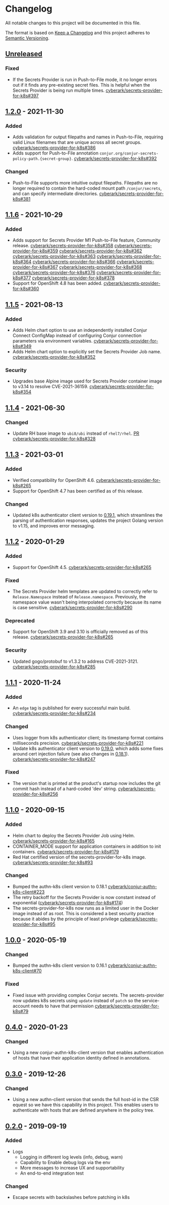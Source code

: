 # Changelog
All notable changes to this project will be documented in this file.

The format is based on [Keep a Changelog](http://keepachangelog.com/en/1.0.0/)
and this project adheres to [Semantic Versioning](http://semver.org/spec/v2.0.0.html).

## [Unreleased]

### Fixed
- If the Secrets Provider is run in Push-to-File mode, it no longer errors out
  if it finds any pre-existing secret files. This is helpful when the Secrets
  Provider is being run multiple times.
  [cyberark/secrets-provider-for-k8s#397](https://github.com/cyberark/secrets-provider-for-k8s/pull/397)

## [1.2.0] - 2021-11-30

### Added
- Adds validation for output filepaths and names in Push-to-File, requiring
  valid Linux filenames that are unique across all secret groups.
  [cyberark/secrets-provider-for-k8s#386](https://github.com/cyberark/secrets-provider-for-k8s/pull/386)
- Adds support for Push-to-File annotation `conjur.org/conjur-secrets-policy-path.{secret-group}`.
  [cyberark/secrets-provider-for-k8s#392](https://github.com/cyberark/secrets-provider-for-k8s/pull/392)

### Changed
- Push-to-File supports more intuitive output filepaths. Filepaths are
  no longer required to contain the hard-coded mount path `/conjur/secrets`, and
  can specify intermediate directories.
  [cyberark/secrets-provider-for-k8s#381](https://github.com/cyberark/secrets-provider-for-k8s/pull/381)

## [1.1.6] - 2021-10-29

### Added
- Adds support for Secrets Provider M1 Push-to-File feature, Community release.
  [cyberark/secrets-provider-for-k8s#358](https://github.com/cyberark/secrets-provider-for-k8s/pull/358)
  [cyberark/secrets-provider-for-k8s#359](https://github.com/cyberark/secrets-provider-for-k8s/pull/359)
  [cyberark/secrets-provider-for-k8s#362](https://github.com/cyberark/secrets-provider-for-k8s/pull/362)
  [cyberark/secrets-provider-for-k8s#363](https://github.com/cyberark/secrets-provider-for-k8s/pull/363)
  [cyberark/secrets-provider-for-k8s#364](https://github.com/cyberark/secrets-provider-for-k8s/pull/364)
  [cyberark/secrets-provider-for-k8s#366](https://github.com/cyberark/secrets-provider-for-k8s/pull/366)
  [cyberark/secrets-provider-for-k8s#367](https://github.com/cyberark/secrets-provider-for-k8s/pull/367)
  [cyberark/secrets-provider-for-k8s#368](https://github.com/cyberark/secrets-provider-for-k8s/pull/368)
  [cyberark/secrets-provider-for-k8s#376](https://github.com/cyberark/secrets-provider-for-k8s/pull/376)
  [cyberark/secrets-provider-for-k8s#377](https://github.com/cyberark/secrets-provider-for-k8s/pull/377)
  [cyberark/secrets-provider-for-k8s#378](https://github.com/cyberark/secrets-provider-for-k8s/pull/378)
- Support for OpenShift 4.8 has been added.
  [cyberark/secrets-provider-for-k8s#360](https://github.com/cyberark/secrets-provider-for-k8s/pull/360)

## [1.1.5] - 2021-08-13

### Added
- Adds Helm chart option to use an independently installed Conjur Connect
  ConfigMap instead of configuring Conjur connection parameters via environment
  variables.
  [cyberark/secrets-provider-for-k8s#349](https://github.com/cyberark/secrets-provider-for-k8s/pull/349)
- Adds Helm chart option to explicitly set the Secrets Provider Job name.
  [cyberark/secrets-provider-for-k8s#352](https://github.com/cyberark/secrets-provider-for-k8s/pull/352)

### Security
- Upgrades base Alpine image used for Secrets Provider container image to
  v3.14 to resolve CVE-2021-36159.
  [cyberark/secrets-provider-for-k8s#354](https://github.com/cyberark/secrets-provider-for-k8s/pull/354)

## [1.1.4] - 2021-06-30

### Changed
- Update RH base image to `ubi8/ubi` instead of `rhel7/rhel`.
  [PR cyberark/secrets-provider-for-k8s#328](https://github.com/cyberark/secrets-provider-for-k8s/pull/328)

## [1.1.3] - 2021-03-01

### Added
- Verified compatibility for OpenShift 4.6.
  [cyberark/secrets-provider-for-k8s#265](https://github.com/cyberark/secrets-provider-for-k8s/issues/302)
- Support for OpenShift 4.7 has been certified as of this release.

### Changed
- Updated k8s authenticator client version to
  [0.19.1](https://github.com/cyberark/conjur-authn-k8s-client/blob/master/CHANGELOG.md#0191---2021-02-08),
  which streamlines the parsing of authentication responses, updates the
  project Golang version to v1.15, and improves error messaging.

## [1.1.2] - 2020-01-29

### Added
- Support for OpenShift 4.5.
  [cyberark/secrets-provider-for-k8s#265](https://github.com/cyberark/secrets-provider-for-k8s/issues/265)

### Fixed
- The Secrets Provider helm templates are updated to correctly refer to
  `Release.Namespace` instead of `Release.namespace`. Previously, the namespace
  value wasn't being interpolated correctly because its name is case sensitive.
  [cyberark/secrets-provider-for-k8s#290](https://github.com/cyberark/secrets-provider-for-k8s/issues/290)

### Deprecated
- Support for OpenShift 3.9 and 3.10 is officially removed as of this release.
  [cyberark/secrets-provider-for-k8s#265](https://github.com/cyberark/secrets-provider-for-k8s/issues/265)

### Security
- Updated gogo/protobuf to v1.3.2 to address CVE-2021-3121.
  [cyberark/secrets-provider-for-k8s#285](https://github.com/cyberark/secrets-provider-for-k8s/pull/285)

## [1.1.1] - 2020-11-24
### Added
- An `edge` tag is published for every successful main build.
  [cyberark/secrets-provider-for-k8s#234](https://github.com/cyberark/secrets-provider-for-k8s/pull/234)

### Changed
- Uses logger from k8s authenticator client; its timestamp format contains milliseconds precision.
  [cyberark/secrets-provider-for-k8s#221](https://github.com/cyberark/secrets-provider-for-k8s/issues/221)
- Update k8s authenticator client version to
  [0.19.0](https://github.com/cyberark/conjur-authn-k8s-client/blob/master/CHANGELOG.md#0190---2020-10-08),
  which adds some fixes around cert injection failure (see also changes in
  [0.18.1](https://github.com/cyberark/conjur-authn-k8s-client/blob/master/CHANGELOG.md#0181---2020-09-13)).
  [cyberark/secrets-provider-for-k8s#247](https://github.com/cyberark/secrets-provider-for-k8s/pull/247)

### Fixed
- The version that is printed at the product's startup now includes the git commit
  hash instead of a hard-coded 'dev' string.
  [cyberark/secrets-provider-for-k8s#256](https://github.com/cyberark/secrets-provider-for-k8s/issues/256)

## [1.1.0] - 2020-09-15
### Added
- Helm chart to deploy the Secrets Provider Job using Helm.
  [cyberark/secrets-provider-for-k8s#165](https://github.com/cyberark/secrets-provider-for-k8s/pull/165)
- CONTAINER_MODE support for application containers in addition to init containers.
  [cyberark/secrets-provider-for-k8s#179](https://github.com/cyberark/secrets-provider-for-k8s/pull/179)
- Red Hat certified version of the secrets-provider-for-k8s image.
  [cyberark/secrets-provider-for-k8s#93](https://github.com/cyberark/secrets-provider-for-k8s/pull/93)

### Changed
- Bumped the authn-k8s client version to 0.18.1
  [cyberark/conjur-authn-k8s-client#223](https://github.com/cyberark/conjur-authn-k8s-client/issues/223)
- The retry backoff for the Secrets Provider is now constant instead of exponential ([cyberark/secrets-provider-for-k8s#174](https://github.com/cyberark/secrets-provider-for-k8s/issues/174))
- The secrets-provider-for-k8s now runs as a limited user in the Docker image
  instead of as root. This is considered a best security practice because it abides by the principle of least privilege
  [cyberark/secrets-provider-for-k8s#95](https://github.com/cyberark/secrets-provider-for-k8s/pull/95)

## [1.0.0] - 2020-05-19
### Changed
- Bumped the authn-k8s client version to 0.16.1
  [cyberark/conjur-authn-k8s-client#70](https://github.com/cyberark/conjur-authn-k8s-client/issues/70)

### Fixed
- Fixed issue with providing complex Conjur secrets. The secrets-provider
  now updates k8s secrets using `update` instead of `patch` so the service-account
  needs to have that permission [cyberark/secrets-provider-for-k8s#79](https://github.com/cyberark/secrets-provider-for-k8s/issues/79)

## [0.4.0] - 2020-01-23

### Changed
- Using a new conjur-authn-k8s-client version that enables authentication of
  hosts that have their application identity defined in annotations.

## [0.3.0] - 2019-12-26
### Changed
- Using a new authn-client version that sends the full host-id in the CSR  equest so we have this capability in this project. This enables users to authenticate with hosts that are defined anywhere in the policy tree.

## [0.2.0] - 2019-09-19

### Added
- Logs
  - Logging in different log levels (info, debug, warn)
  - Capability to Enable debug logs via the env
  - More messages to increase UX and supportability
  - An end-to-end integration test

### Changed
  - Escape secrets with backslashes before patching in k8s

[Unreleased]: https://github.com/cyberark/secrets-provider-for-k8s/compare/v1.2.0...HEAD
[1.2.0]: https://github.com/cyberark/secrets-provider-for-k8s/compare/v1.1.6...v1.2.0
[1.1.6]: https://github.com/cyberark/secrets-provider-for-k8s/compare/v1.1.5...v1.1.6
[1.1.5]: https://github.com/cyberark/secrets-provider-for-k8s/compare/v1.1.4...v1.1.5
[1.1.4]: https://github.com/cyberark/secrets-provider-for-k8s/compare/v1.1.3...v1.1.4
[1.1.3]: https://github.com/cyberark/secrets-provider-for-k8s/compare/v1.1.2...v1.1.3
[1.1.2]: https://github.com/cyberark/secrets-provider-for-k8s/compare/v1.1.1...v1.1.2
[1.1.1]: https://github.com/cyberark/secrets-provider-for-k8s/compare/v1.1.0...v1.1.1
[1.1.0]: https://github.com/cyberark/secrets-provider-for-k8s/compare/v1.0.0...v1.1.0
[1.0.0]: https://github.com/cyberark/secrets-provider-for-k8s/compare/v0.4.0...v1.0.0
[0.4.0]: https://github.com/cyberark/secrets-provider-for-k8s/compare/v0.3.0...v0.4.0
[0.3.0]: https://github.com/cyberark/secrets-provider-for-k8s/compare/v0.2.0...v0.3.0
[0.2.0]: https://github.com/cyberark/secrets-provider-for-k8s/releases/tag/v0.2.0
